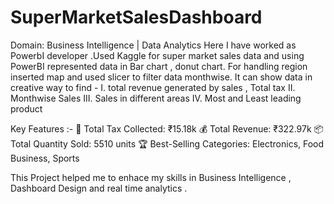 # SuperMarketSalesDashboard

Domain: Business Intelligence | Data Analytics
Here I have worked as PowerbI developer .Used Kaggle for super market sales data and using PowerBI represented data in Bar chart , donut chart. For handling region inserted map and used slicer to filter data monthwise.
It can show data in creative way to find -
I. total revenue generated by sales , Total tax
II. Monthwise Sales
III. Sales in different areas
IV. Most and Least leading product 

Key Features :-
🧾 Total Tax Collected: ₹15.18k
💰 Total Revenue: ₹322.97k
📦 Total Quantity Sold: 5510 units
🏆 Best-Selling Categories: Electronics, Food Business, Sports

This Project helped me to enhace my skills in Business Intelligence , Dashboard Design and real time analytics .
